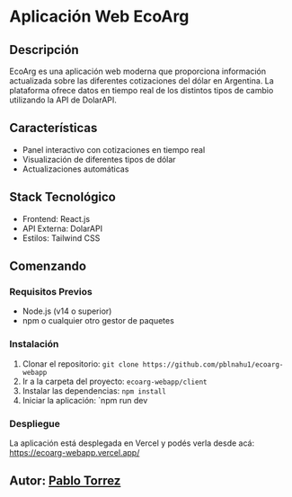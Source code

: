 # Aplicación Web EcoArg

## Descripción
EcoArg es una aplicación web moderna que proporciona información actualizada sobre las diferentes cotizaciones del dólar en Argentina. La plataforma ofrece datos en tiempo real de los distintos tipos de cambio utilizando la API de DolarAPI.

## Características
- Panel interactivo con cotizaciones en tiempo real
- Visualización de diferentes tipos de dólar
- Actualizaciones automáticas

## Stack Tecnológico
- Frontend: React.js
- API Externa: DolarAPI
- Estilos: Tailwind CSS

## Comenzando

### Requisitos Previos
- Node.js (v14 o superior)
- npm o cualquier otro gestor de paquetes

### Instalación
1. Clonar el repositorio: `git clone https://github.com/pblnahu1/ecoarg-webapp`
2. Ir a la carpeta del proyecto: `ecoarg-webapp/client`
3. Instalar las dependencias: `npm install`
4. Iniciar la aplicación: `npm run dev

### Despliegue
La aplicación está desplegada en Vercel y podés verla desde acá: https://ecoarg-webapp.vercel.app/

## Autor: [Pablo Torrez](https://github.com/pblnahu1)

